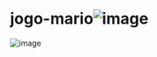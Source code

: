 # jogo-mario![image](https://user-images.githubusercontent.com/62728903/181859495-06390730-bfb8-4ed8-9fd4-188e40ee7578.png)
![image](https://user-images.githubusercontent.com/62728903/181859875-58c0dd19-c1a2-4713-b6ae-bb05866a9f3b.png)

